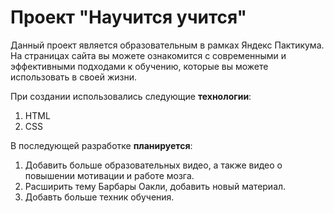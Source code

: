 # Проект "Научится учится"

Данный проект является образовательным в рамках Яндекс Пактикума. 
На страницах сайта вы можете ознакомится с современными и эффективными подходами к обучению, которые вы можете использовать в своей жизни.

При создании использовались следующие **технологии**:
1. HTML
2. CSS

В последующей разработке **планируется**:
1. Добавить больше образовательных видео, а также видео о повышении мотивации и работе мозга.
2. Расширить тему Барбары Оакли, добавить новый материал.
3. Добавть больше техник обучения.
